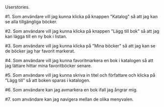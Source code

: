 Userstories.

#1. Som användare vill jag kunna klicka på knappen "Katalog" så att jag kan se alla tillgängliga böcker.

#2. Som användare vill jag kunna klicka på knappen "Lägg till bok" så att jag kan lägga till en ny bok i listan.

#3. Som användare vill jag kunna klicka på "Mina böcker" så att jag kan se de böcker jag har favorit markerat.

#4. Som användare vill jag kunna favoritmarkera en bok i katalogen så att jag lättare hittar mina favoritböcker senare.

#5. Som användare vill jag kunna skriva in titel och författare och klicka på "Lägg till" så att boken sparas i katalogen.

#6. Som användare kan jag avmarkera en bok ifall jag ångrar mig. 

#7. som användare kan jag navigera mellan de olika menyvalen. 



